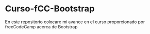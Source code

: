 # Curso-fCC-Bootstrap
En este repositorio colocare mi avance en el curso proporcionado por freeCodeCamp acerca de Bootstrap
